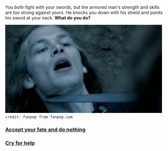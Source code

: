 You both fight with your swords, but the armored man's strength and skills are too strong against yours. He knocks you down with his shield and points his sword at your neck. **What do you do?**

![fight](../images/lit/swordneck.jpg)  
`credit: Fanpop from fanpop.com`

### [Accept your fate and do nothing](mercy.md)  
### [Cry for help](cry.md)